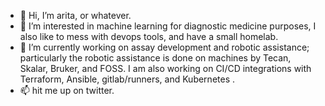 - 👋 Hi, I’m arita, or whatever.
- 👀 I’m interested in machine learning for diagnostic medicine purposes, I also like to mess with devops tools, and have a small homelab.
- 🌱 I’m currently working on assay development and robotic assistance; particularly the robotic assistance is done on machines by Tecan, Skalar, Bruker, and FOSS. I am also working on CI/CD integrations with Terraform, Ansible, gitlab/runners, and Kubernetes .
- 📫 hit me up on twitter.

<!---
NeutralAlice/NeutralAlice is a ✨ special ✨ repository because its `README.md` (this file) appears on your GitHub profile.
You can click the Preview link to take a look at your changes.
--->
